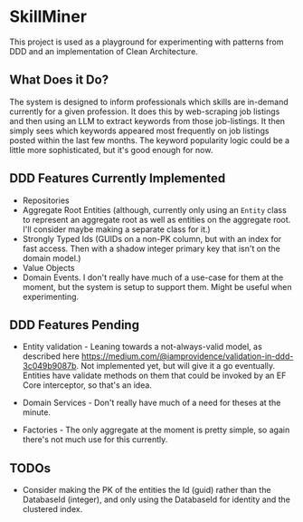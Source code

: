 # SkillMiner

This project is used as a playground for experimenting with patterns from DDD and an implementation of Clean Architecture.

## What Does it Do?

The system is designed to inform professionals which skills are in-demand currently for a given profession. It does this by web-scraping job listings and then using an LLM to extract keywords from those job-listings. It then simply sees which keywords appeared most frequently on job listings posted within the last few months. The keyword popularity logic could be a little more sophisticated, but it's good enough for now.

## DDD Features Currently Implemented

- Repositories
- Aggregate Root Entities (although, currently only using an `Entity` class to represent an aggregate root as well as entities on the aggregate root. I'll consider maybe making a separate class for it.)
- Strongly Typed Ids (GUIDs on a non-PK column, but with an index for fast access. Then with a shadow integer primary key that isn't on the domain model.)
- Value Objects
- Domain Events. I don't really have much of a use-case for them at the moment, but the system is setup to support them. Might be useful when experimenting.

## DDD Features Pending

- Entity validation - Leaning towards a not-always-valid model, as described here https://medium.com/@iamprovidence/validation-in-ddd-3c049b9087b. Not implemented yet, but will give it a go eventually. Entities have validate methods on them that could be invoked by an EF Core interceptor, so that's an idea.

- Domain Services - Don't really have much of a need for theses at the minute.

- Factories - The only aggregate at the moment is pretty simple, so again there's not much use for this currently.

## TODOs

- Consider making the PK of the entities the Id (guid) rather than the DatabaseId (integer), and only using the DatabaseId for identity and the clustered index.
